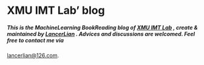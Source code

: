 # XMU IMT Lab’ blog

##### This is the MachineLearning BookReading blog of [XMU IMT Lab](http://imt.xmu.edu.cn) , create & maintained by [LancerLian](https://lancerlian.github.io) . Advices and discussions are welcomed. Feel free to contact me via 
[lancerlian@126.com](lancerlian@126.com).
